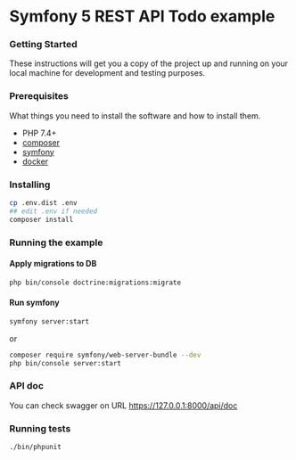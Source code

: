 # Symfony 5 REST API Todo example

### Getting Started

These instructions will get you a copy of the project up and running on your local machine 
for development and testing purposes. 

### Prerequisites

What things you need to install the software and how to install them.
- PHP 7.4+
- [composer](https://getcomposer.org/download/)
- [symfony](https://symfony.com/doc/current/setup.html)
- [docker](https://docs.docker.com/compose/install/)

### Installing

```bash
cp .env.dist .env
## edit .env if needed
composer install
```

### Running the example

#### Apply migrations to DB

```bash
php bin/console doctrine:migrations:migrate
```

#### Run symfony

```bash
symfony server:start 
```
or
```bash
composer require symfony/web-server-bundle --dev
php bin/console server:start
```

### API doc

You can check swagger on URL https://127.0.0.1:8000/api/doc

### Running tests

```bash
./bin/phpunit
```
 
